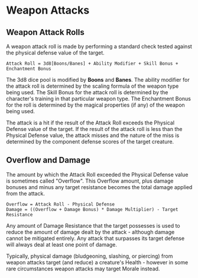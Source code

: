 # Weapon Attacks
## Weapon Attack Rolls
A weapon attack roll is made by performing a standard check tested against the physical defense value of the target. 

```
Attack Roll = 3d8[Boons/Banes] + Ability Modifier + Skill Bonus + Enchantment Bonus
```

The 3d8 dice pool is modified by **Boons** and **Banes**. The ability modifier for the attack roll is determined by the scaling formula of the weapon type being used. The Skill Bonus for the attack roll is determined by the character's training in that particular weapon type. The Enchantment Bonus for the roll is determined by the magical properties (if any) of the weapon being used.

The attack is a hit if the result of the Attack Roll exceeds the Physical Defense value of the target. If the result of the attack roll is less than the Physical Defense value, the attack misses and the nature of the miss is determined by the component defense scores of the target creature.

## Overflow and Damage
The amount by which the Attack Roll exceeded the Physical Defense value is sometimes called "Overflow". This Overflow amount, plus damage bonuses and minus any target resistance becomes the total damage applied from the attack.

```
Overflow = Attack Roll - Physical Defense
Damage = ((Overflow + Damage Bonus) * Damage Multiplier) - Target Resistance
```

Any amount of Damage Resistance that the target possesses is used to reduce the amount of damage dealt by the attack - although damage cannot be mitigated entirely. Any attack that surpasses its target defense will always deal at least one point of damage.

Typically, physical damage (bludgeoning, slashing, or piercing) from weapon attacks target (and reduce) a creature's Health - however in some rare circumstances weapon attacks may target Morale instead.
